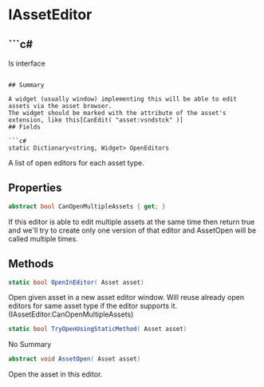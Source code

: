 # IAssetEditor

## ```c#
Is interface
```

## Summary

A widget (usually window) implementing this will be able to edit assets via the asset browser.
The widget should be marked with the attribute of the asset's extension, like this[CanEdit( "asset:vsndstck" )]
## Fields

```c#
static Dictionary<string, Widget> OpenEditors
```
A list of open editors for each asset type.
## Properties

```c#
abstract bool CanOpenMultipleAssets { get; } 
```
If this editor is able to edit multiple assets at the same time then return true
and we'll try to create only one version of that editor and AssetOpen will be called multiple times.
## Methods

```c#
static bool OpenInEditor( Asset asset) 
```
Open given asset in a new asset editor window. Will reuse already open editors for same asset type if the editor supports it. (IAssetEditor.CanOpenMultipleAssets)
```c#
static bool TryOpenUsingStaticMethod( Asset asset) 
```
No Summary
```c#
abstract void AssetOpen( Asset asset) 
```
Open the asset in this editor.
